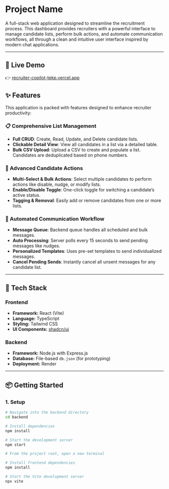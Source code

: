 # Project Name

A full-stack web application designed to streamline the recruitment process. This dashboard provides recruiters with a powerful interface to manage candidate lists, perform bulk actions, and automate communication workflows, all through a clean and intuitive user interface inspired by modern chat applications.

---
## 🔗 Live Demo

👉 [recruiter-copilot-tekp.vercel.app](https://recruiter-copilot-tekp.vercel.app/)

## ✨ Features

This application is packed with features designed to enhance recruiter productivity:

### 📋 Comprehensive List Management
- **Full CRUD**: Create, Read, Update, and Delete candidate lists.
- **Clickable Detail View**: View all candidates in a list via a detailed table.
- **Bulk CSV Upload**: Upload a CSV to create and populate a list. Candidates are deduplicated based on phone numbers.

### 👤 Advanced Candidate Actions
- **Multi-Select & Bulk Actions**: Select multiple candidates to perform actions like disable, nudge, or modify lists.
- **Enable/Disable Toggle**: One-click toggle for switching a candidate’s active status.
- **Tagging & Removal**: Easily add or remove candidates from one or more lists.

### 🔄 Automated Communication Workflow
- **Message Queue**: Backend queue handles all scheduled and bulk messages.
- **Auto Processing**: Server polls every 15 seconds to send pending messages like nudges.
- **Personalized Templates**: Uses pre-set templates to send individualized messages.
- **Cancel Pending Sends**: Instantly cancel all unsent messages for any candidate list.

---

## 🚀 Tech Stack

### Frontend
- **Framework:** React (Vite)
- **Language:** TypeScript
- **Styling:** Tailwind CSS
- **UI Components:** [shadcn/ui](https://ui.shadcn.com)

### Backend
- **Framework:** Node.js with Express.js
- **Database:** File-based `db.json` (for prototyping)
- **Deployment:** Render

---

## 📦 Getting Started

### 1. Setup

```bash
# Navigate into the backend directory
cd backend

# Install dependencies
npm install

# Start the development server
npm start

# From the project root, open a new terminal

# Install frontend dependencies
npm install

# Start the Vite development server
npx vite

